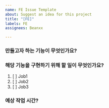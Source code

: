 ```yaml
---
name: FE Issue Template
about: Suggest an idea for this project
title: "[FE]"
labels: FE
assignees: Beanxx

---
```


### 만들고자 하는 기능이 무엇인가요?


### 해당 기능을 구현하기 위해 할 일이 무엇인가요?
1. [ ] Job1
2. [ ] Job2
3. [ ] Job3

### 예상 작업 시간?
